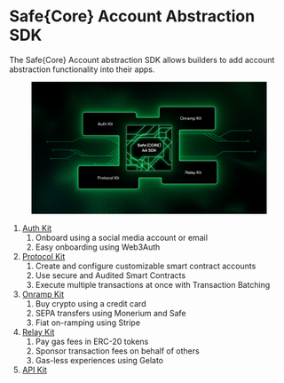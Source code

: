 # Safe{Core} Account Abstraction SDK

The Safe{Core} Account abstraction SDK allows builders to add account abstraction functionality into their apps.

<figure><img src="../.gitbook/assets/diagram-safe-core-sdk.png" alt=""><figcaption></figcaption></figure>


1. [Auth Kit](auth-kit/)
   1. Onboard using a social media account or email
   2. Easy onboarding using Web3Auth
2. [Protocol Kit](protocol-kit/)
   1. Create and configure customizable smart contract accounts
   2. Use secure and Audited Smart Contracts
   3. Execute multiple transactions at once with Transaction Batching
3. [Onramp Kit](onramp-kit/)
   1. Buy crypto using a credit card
   2. SEPA transfers using Monerium and Safe
   3. Fiat on-ramping using Stripe
4. [Relay Kit](relay-kit/)
   1. Pay gas fees in ERC-20 tokens
   2. Sponsor transaction fees on behalf of others
   3. Gas-less experiences using Gelato
5. [API Kit](api-kit/)
